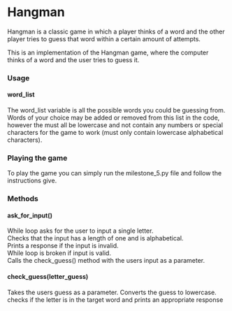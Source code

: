# Hangman
Hangman is a classic game in which a player thinks of a word and the other player tries to guess that word within a certain amount of attempts.

This is an implementation of the Hangman game, where the computer thinks of a word and the user tries to guess it. 

### Usage
#### word_list
The word_list variable is all the possible words you could be guessing from. Words of your choice may be added or removed from this list in the code, however the must all be lowercase and not contain any numbers or special characters for the game to work (must only contain lowercase alphabetical characters).

### Playing the game
To play the game you can simply run the milestone_5.py file and follow the instructions give.


### Methods

#### ask_for_input()
While loop asks for the user to input a single letter. <br>
Checks that the input has a length of one and is alphabetical.  <br>
Prints a response if the input is invalid.  <br>
While loop is broken if input is valid.  <br>
Calls the check_guess() method with the users input as a parameter.  <br>

#### check_guess(letter_guess)
Takes the users guess as a parameter.
Converts the guess to lowercase.
checks if the letter is in the target word and prints an appropriate response


